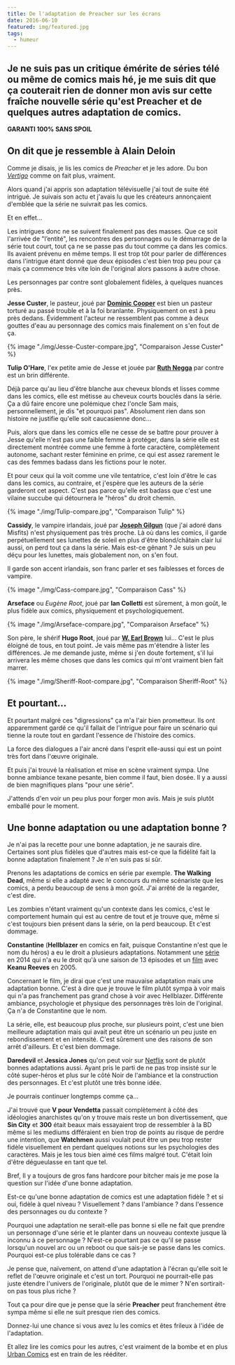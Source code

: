```yaml
---
title: De l'adaptation de Preacher sur les écrans
date: 2016-06-10
featured: img/featured.jpg
tags:
  - humeur
---
```


Je ne suis pas un critique émérite de séries télé ou même de comics mais hé, je me suis dit que ça couterait rien de donner mon avis sur cette fraîche nouvelle série qu'est **Preacher** et de quelques autres adaptation de comics.
---

**GARANTI 100% SANS SPOIL**

## On dit que je ressemble à Alain Deloin

Comme je disais, je lis les comics de *Preacher* et je les adore. Du bon *[Vertigo](https://fr.wikipedia.org/wiki/Vertigo_%28DC_Comics%29)* comme on fait plus, vraiment.

Alors quand j'ai appris son adaptation télévisuelle j'ai tout de suite été intrigué. Je suivais son actu et j'avais lu que les créateurs annonçaient d'emblée que la série ne suivrait pas les comics.

Et en effet...

Les intrigues donc ne se suivent finalement pas des masses. Que ce soit l'arrivée de "l’entité", les rencontres des personnages ou le démarrage de la série tout court, tout ça ne se passe pas du tout comme ça dans les comics. Ils avaient prévenu en même temps. Il est trop tôt pour parler de différences dans l'intrigue étant donné que deux épisodes c'est bien trop peu pour ça mais ça commence très vite loin de l'original alors passons à autre chose.

Les personnages par contre sont globalement fidèles, à quelques nuances près.

**Jesse Custer**, le pasteur, joué par **[Dominic Cooper](https://fr.wikipedia.org/wiki/Dominic_Cooper)** est bien un pasteur torturé au passé trouble et à la foi branlante. Physiquement on est à peu près dedans. Évidemment l'acteur ne ressemblent pas comme à deux gouttes d'eau au personnage des comics mais finalement on s'en fout de ça.

{% image "./img/Jesse-Custer-compare.jpg", "Comparaison Jesse Custer" %}

**Tulip O'Hare**, l'ex petite amie de Jesse et jouée par **[Ruth Negga](https://fr.wikipedia.org/wiki/Ruth_Negga)** par contre est un brin différente.

Déjà parce qu'au lieu d'être blanche aux cheveux blonds et lisses comme dans les comics, elle est métisse au cheveux courts bouclés dans la série. Ça a dû faire encore une polémique chez l'oncle Sam mais, personnellement, je dis "et pourquoi pas". Absolument rien dans son histoire ne justifie qu'elle soit caucasienne donc…

Puis, alors que dans les comics elle ne cesse de se battre pour prouver à Jesse qu'elle n'est pas une faible femme à protéger, dans la série elle est directement montrée comme une femme à forte caractère, complètement autonome, sachant rester féminine en prime, ce qui est assez rarement le cas des femmes badass dans les fictions pour le noter.

Et pour ceux qui la voit comme une vile tentatrice, c'est loin d'être le cas dans les comics, au contraire, et j'espère que les auteurs de la série garderont cet aspect. C'est pas parce qu'elle est badass que c'est une vilaine succube qui détournera le "héros" du droit chemin.

{% image "./img/Tulip-compare.jpg", "Comparaison Tulip" %}

**Cassidy**, le vampire irlandais, joué par **[Joseph Gilgun](https://fr.wikipedia.org/wiki/Joseph_Gilgun)** (que j'ai adoré dans Misfits) n'est physiquement pas très proche. Là où dans les comics, il garde perpétuellement ses lunettes de soleil en plus d'être blond/châtain clair lui aussi, on perd tout ça dans la série. Mais est-ce gênant ? Je suis un peu déçu pour les lunettes, mais globalement non, on s'en fout.

Il garde son accent irlandais, son franc parler et ses faiblesses et forces de vampire.

{% image "./img/Cass-compare.jpg", "Comparaison Cass" %}

**Arseface** ou *Eugène Root*, joué par **Ian Colletti** est sûrement, à mon goût, le plus fidèle aux comics, physiquement et psychologiquement.

{% image "./img/Arseface-compare.jpg", "Comparaison Arseface" %}

Son père, le shérif **Hugo Root**, joué par **[W. Earl Brown](https://fr.wikipedia.org/wiki/W._Earl_Brown)** lui... C'est le plus éloigné de tous, en tout point. Je vais même pas m'étendre à lister les différences. Je me demande juste, même si j'en doute fortement, s'il lui arrivera les même choses que dans les comics qui m'ont vraiment bien fait marrer.

{% image "./img/Sheriff-Root-compare.jpg", "Comparaison Sheriff-Root" %}

## Et pourtant...

Et pourtant malgré ces "digressions" ça m'a l'air bien prometteur. Ils ont apparemment gardé ce qu'il fallait de l'intrigue pour faire un scénario qui tienne la route tout en gardant l'essence de l'histoire des comics.

La force des dialogues a l'air ancré dans l'esprit elle-aussi qui est un point très fort dans l'œuvre originale.

Et puis j'ai trouvé la réalisation et mise en scène vraiment sympa. Une bonne ambiance texane pesante, bien comme il faut, bien dosée. Il y a aussi de bien magnifiques plans "pour une série".

J'attends d'en voir un peu plus pour forger mon avis. Mais je suis plutôt emballé pour le moment.

## Une bonne adaptation ou une adaptation bonne ?

Je n'ai pas la recette pour une bonne adaptation, je ne saurais dire. Certaines sont plus fidèles que d'autres mais est-ce que la fidélité fait la bonne adaptation finalement ? Je n'en suis pas si sûr.

Prenons les adaptations de comics en série par exemple.
**The Walking Dead**, même si elle a adapté avec le concours du même scénariste que les comics, a perdu beaucoup de sens à mon goût. J'ai arrêté de la regarder, c'est dire.

Les zombies n'étant vraiment qu'un contexte dans les comics, c'est le comportement humain qui est au centre de tout et je trouve que, même si c'est toujours bien présent dans la série, on la perd beaucoup. Et c'est dommage.

**Constantine** (**Hellblazer** en comics en fait, puisque Constantine n'est que le nom du héros) a eu le droit a plusieurs adaptations. Notamment une [série](https://fr.wikipedia.org/wiki/Constantine_(s%C3%A9rie_t%C3%A9l%C3%A9vis%C3%A9e)) en 2014 qui n'a eu le droit qu'à une saison de 13 épisodes et un [film](https://fr.wikipedia.org/wiki/Constantine_(film)) avec **Keanu Reeves** en 2005.

Concernant le film, je dirai que c'est une mauvaise adaptation mais une adaptation bonne. C'est à dire que je trouve le film plutôt sympa à voir mais qui n'a pas franchement pas grand chose à voir avec Hellblazer.   Différente ambiance, psychologie et physique des personnages très loin de l'original. Ça n'a de Constantine que le nom.

La série, elle, est beaucoup plus proche, sur plusieurs point, c'est une bien meilleure adaptation mais qui avait peut être un scénario un peu juste en rebondissement et en intensité. C'est sûrement une des raisons de son arrêt d'ailleurs. Et c'est bien dommage.

**Daredevil** et **Jessica Jones** qu'on peut voir sur [Netflix](http://www.netflix.com) sont de plutôt bonnes adaptations aussi. Ayant pris le parti de ne pas trop insisté sur le côté super-héros et plus sur le côté Noir de l'ambiance et la construction des personnages. Et c'est plutôt une très bonne idée.

Je pourrais continuer longtemps comme ça…

J'ai trouvé que **V pour Vendetta** passait complètement à côté des idéologies anarchistes qu'on y trouve mais reste un bon divertissement, que **Sin City** et **300** était beaux mais essayaient trop de ressembler à la BD même si les mediums différaient en bien trop de points au risque de perdre une intention, que **Watchmen** aussi voulait peut être un peu trop rester fidèle visuellement en perdant quelques notions sur les psychologies des caractères. Mais je les tous bien aimé ces films malgré tout. C'était loin d'être dégueulasse en tant que tel.

Bref, Il y a toujours de gros fans hardcore pour bitcher mais je me pose la question sur l'idée d'une bonne adaptation.

Est-ce qu'une bonne adaptation de comics est une adaptation fidèle ? et si oui, fidèle à quel niveau ? Visuellement ? dans l'ambiance ? dans l'essence des personnages ou du contexte ?

Pourquoi une adaptation ne serait-elle pas bonne si elle ne fait que prendre un personnage d'une série et le planter dans un nouveau contexte jusque là inconnu à ce personnage ? N'est-ce pourtant pas ce qu'il se passe lorsqu'un nouvel arc ou un reboot ou que sais-je se passe dans les comics. Pourquoi est-ce plus tolérable dans ce cas ?

Je pense que, naïvement, on attend d'une adaptation à l'écran qu'elle soit le reflet de l'œuvre originale et c'est un tort. Pourquoi ne pourrait-elle pas juste étendre l'univers de l'originale, plutôt que de le mimer ? N'en sortirait-on pas tous plus riche ?

Tout ça pour dire que je pense que la série **Preacher** peut franchement être sympa même si elle ne suit presque rien des comics.

Donnez-lui une chance si vous avez lu les comics et êtes frileux à l'idée de l'adaptation.

Et allez lire les comics pour les autres, c'est vraiment de la bombe et en plus [Urban Comics](http://www.urban-comics.com/preacher/) est en train de les rééditer.
